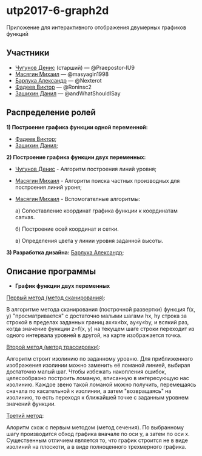 # utp2017-6-graph2d
Приложение для интерактивного отображения двумерных графиков функций

## Участники
* [Чугунов Денис](https://github.com/Praepostor-IU9) (старший) — @Praepostor-IU9
* [Масягин Михаил](https://github.com/masyagin1998) — @masyagin1998
* [Барлука Александр](https://github.com/Nexterot) — @Nexterot
* [Фадеев Виктор](https://github.com/Roninsc2) — @Roninsc2
* [Зашихин Данил](https://github.com/andWhatShouldISay) — @andWhatShouldISay

## Распределение ролей
**1) Построение графика функции одной переменной:**
  * [Фадеев Виктор](https://github.com/Roninsc2);
  * [Зашихин Данил](https://github.com/andWhatShouldISay);
  
**2) Построение графика функции двух переменных:**
  * [Чугунов Денис](https://github.com/Praepostor-IU9) - Алгоритм построения линий уровня;
  * [Масягин Михаил](https://github.com/masyagin1998) - Алгоритм поиска частных производных для построения линий уроня;
  * [Масягин Михаил](https://github.com/masyagin1998) - Вспомогателные алгоритмы:
  
    а) Сопоставление координат графика функции к координатам canvas.
    
    б) Построение осей координат и сетки.
    
    в) Определения цвета у линии уровня заданной высоты.
    
**3) Разработка дизайна:**
  [Барлука Александр](https://github.com/Nexterot);

## Описание программы
* **График функции двух переменных**

[Первый метод (метод сканирования)](https://github.com/bmstu-iu9/utp2017-6-graph2d/tree/featurePlane2dPixel):

В алгоритме метода сканирования (построчной развертки) функция f(x, y) "просматривается" с достаточно малыми шагами hx, hy строка за строкой в пределах заданных границ ax≤x≤bx, ay≤y≤by, и всякий раз, когда значение функции z=f(x, y) на текущем шаге строки переходит из одного интервала уровней в другой, на карте изображается точка.

[Второй метод (метод трассировки)](https://github.com/bmstu-iu9/utp2017-6-graph2d/tree/featurePlane2dDerivative):

Алгоритм строит изолинию по заданному уровню. Для приближенного изображения изолинии можно заменить её ломаной линией, выбирая достаточно малый шаг. Чтобы избежать накопления ошибок, целесообразно построить ломаную, вписанную в интересующую нас изолинию. Каждое звено такой ломаной можно получить, перемещаясь сначала по касательной к изолинии, а затем "возвращаясь" на изолинию, то есть переходя к ближайшей точке с заданным уровнем значений функции.

[Третий метод](https://github.com/bmstu-iu9/utp2017-6-graph2d/tree/featurePlane3dLine):

Алоритм схож с первым методом (метод сечения). По выбранному шагу производится обход графика вначале по оси y, а затем по оси x. Существенным отличием является то, что график строится не в виде изолиний на плоскоти, а в виде полноценного трехмерного графика.
